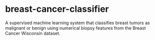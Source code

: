 # breast-cancer-classifier
A supervised machine learning system that classifies breast tumors as malignant or benign using numerical biopsy features from the Breast Cancer Wisconsin dataset.
